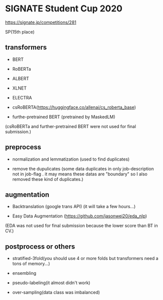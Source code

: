 # SIGNATE Student Cup 2020
https://signate.jp/competitions/281

SP(15th place)

## transformers
* BERT

* RoBERTa

* ALBERT

* XLNET

* ELECTRA

* csRoBERTA(https://huggingface.co/allenai/cs_roberta_base)

* furthe-pretrained BERT (pretrained by MaskedLM)

(csRoBERTa and further-pretrained BERT were not used for final submission.)

## preprocess

* normalization and lemmatization (used to find duplicates)

* remove the dupulicates
(some data duplicates in only job-description not in job-flag . it may means these datas are "boundary" so I also removed these kind of duplicates.)

## augmentation

* Backtranslation (google trans API)
(it will take a few hours...)

* Easy Data Augmentation (https://github.com/jasonwei20/eda_nlp)

(EDA was not used for final submission because the lower score than BT in CV.)

## postprocess or others

* stratified-3fold(you should use 4 or more folds but transformers need a tons of memory...)

* ensembling

* pseudo-labeling(it almost didn't work)

* over-sampling(data class was imbalanced)
